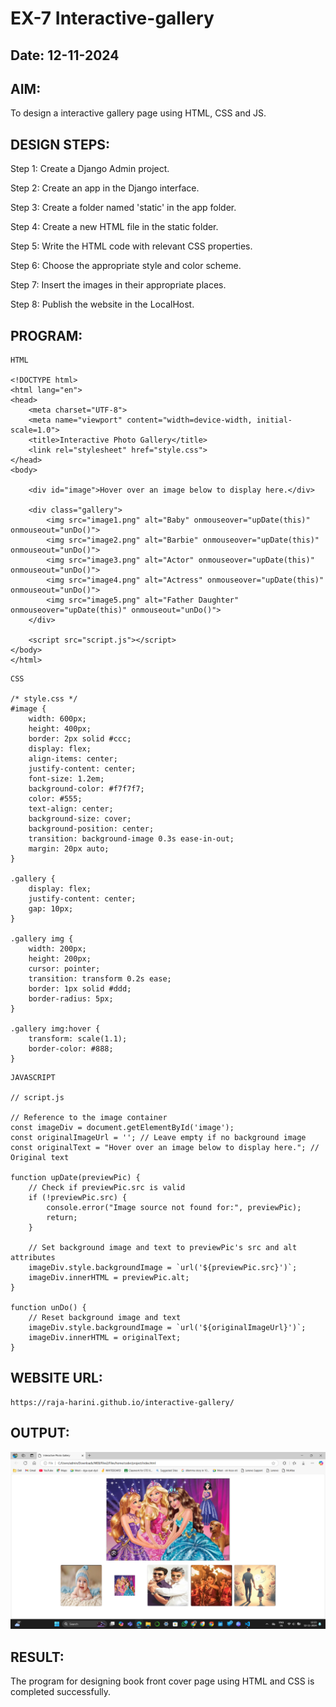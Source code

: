 # EX-7 Interactive-gallery
## Date: 12-11-2024

## AIM:
To design a interactive gallery page using HTML, CSS and JS.

## DESIGN STEPS:
Step 1:
Create a Django Admin project.

Step 2:
Create an app in the Django interface.

Step 3:
Create a folder named 'static' in the app folder.

Step 4:
Create a new HTML file in the static folder.

Step 5:
Write the HTML code with relevant CSS properties.

Step 6:
Choose the appropriate style and color scheme.

Step 7:
Insert the images in their appropriate places.

Step 8:
Publish the website in the LocalHost.

## PROGRAM:
```
HTML

<!DOCTYPE html>
<html lang="en">
<head>
    <meta charset="UTF-8">
    <meta name="viewport" content="width=device-width, initial-scale=1.0">
    <title>Interactive Photo Gallery</title>
    <link rel="stylesheet" href="style.css">
</head>
<body>

    <div id="image">Hover over an image below to display here.</div>

    <div class="gallery">
        <img src="image1.png" alt="Baby" onmouseover="upDate(this)" onmouseout="unDo()">
        <img src="image2.png" alt="Barbie" onmouseover="upDate(this)" onmouseout="unDo()">
        <img src="image3.png" alt="Actor" onmouseover="upDate(this)" onmouseout="unDo()">
        <img src="image4.png" alt="Actress" onmouseover="upDate(this)" onmouseout="unDo()">
        <img src="image5.png" alt="Father Daughter" onmouseover="upDate(this)" onmouseout="unDo()">
    </div>

    <script src="script.js"></script>
</body>
</html>
```
```
CSS

/* style.css */
#image {
    width: 600px;
    height: 400px;
    border: 2px solid #ccc;
    display: flex;
    align-items: center;
    justify-content: center;
    font-size: 1.2em;
    background-color: #f7f7f7;
    color: #555;
    text-align: center;
    background-size: cover;
    background-position: center;
    transition: background-image 0.3s ease-in-out;
    margin: 20px auto;
}

.gallery {
    display: flex;
    justify-content: center;
    gap: 10px;
}

.gallery img {
    width: 200px;
    height: 200px;
    cursor: pointer;
    transition: transform 0.2s ease;
    border: 1px solid #ddd;
    border-radius: 5px;
}

.gallery img:hover {
    transform: scale(1.1);
    border-color: #888;
}
```
```
JAVASCRIPT

// script.js

// Reference to the image container
const imageDiv = document.getElementById('image');
const originalImageUrl = ''; // Leave empty if no background image
const originalText = "Hover over an image below to display here."; // Original text

function upDate(previewPic) {
    // Check if previewPic.src is valid
    if (!previewPic.src) {
        console.error("Image source not found for:", previewPic);
        return;
    }
    
    // Set background image and text to previewPic's src and alt attributes
    imageDiv.style.backgroundImage = `url('${previewPic.src}')`;
    imageDiv.innerHTML = previewPic.alt;
}

function unDo() {
    // Reset background image and text
    imageDiv.style.backgroundImage = `url('${originalImageUrl}')`;
    imageDiv.innerHTML = originalText;
}
```

## WEBSITE URL:
```
https://raja-harini.github.io/interactive-gallery/
```

## OUTPUT:

![alt text](OP.png)

## RESULT:
The program for designing book front cover page using HTML and CSS is completed successfully.